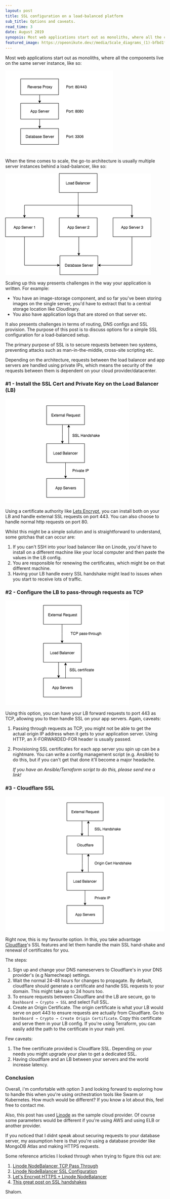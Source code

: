 ```yaml
---
layout: post
title: SSL configuration on a load-balanced platform
sub_title: Options and caveats.
read_time: 3
date: August 2019
synopsis: Most web applications start out as monoliths, where all the components live on the same server instance. When the time comes to scale, the go-to architecture is usually multiple server instances behind a load-balancer.
featured_image: https://opeonikute.dev//media/Scale_diagrams_(1)-bfbd1fc4-acc3-4415-a2cd-c78a6edd9224.png
---
```


Most web applications start out as monoliths, where all the components live on the same server instance, like so:

![](/media/Scale_diagrams_(1)-bfbd1fc4-acc3-4415-a2cd-c78a6edd9224.png)

When the time comes to scale, the go-to architecture is usually multiple server instances behind a load-balancer, like so:

![](/media/Scale_diagrams_(1)-c7c0e6e4-0c2d-408a-befa-ddb6d78da262.png)

Scaling up this way presents challenges in the way your application is written. For example:

- You have an image-storage component, and so far you've been storing images on the single server, you'd have to extract that to a central storage location like Cloudinary.
- You also have application logs that are stored on that server etc.

It also presents challenges in terms of routing, DNS configs and SSL provision. The purpose of this post is to discuss options for a simple SSL configuration for a load-balanced setup.

The primary purpose of SSL is to secure requests between two systems, preventing attacks such as man-in-the-middle, cross-site scripting etc.  

Depending on the architecture, requests between the load balancer and app servers are handled using private IPs, which means the security of the requests between them is dependent on your cloud provider/datacenter. 

### #1 - Install the SSL Cert and Private Key on the Load Balancer (LB)

![](/media/Scale_diagrams_(2)-6d11ace9-58f7-49ff-bdb9-e48b82bdbc8d.png)

Using a certificate authority like [Lets Encrypt](https://letsencrypt.org/getting-started/), you can install both on your LB and handle external SSL requests on port 443. You can also choose to handle normal http requests on port 80.

Whilst this might be a simple solution and is straightforward to understand, some gotchas that can occur are:

1. If you can't SSH into your load balancer like on Linode, you'd have to install on a different machine like your local computer and then paste the values in the LB config.
2. You are responsible for renewing the certificates, which might be on that different machine.
3. Having your LB handle every SSL handshake might lead to issues when you start to receive lots of traffic.

### #2 - Configure the LB to pass-through requests as TCP

![](/media/Scale_diagrams_(3)-3c9b2889-13eb-4812-b29d-7977bbdf1642.png)

Using this option, you can have your LB forward requests to port 443 as TCP, allowing you to then handle SSL on your app servers. Again, caveats:

1. Passing through requests as TCP, you might not be able to get the actual origin IP address when it gets to your application server. Using HTTP, an X-FORWARDED-FOR header is usually passed. 
2. Provisioning SSL certificates for each app server you spin up can be a nightmare. You can write a config management script (e.g. Ansible) to do this, but if you can't get that done it'll become a major headache.

    *If you have an Ansible/Terraform script to do this, please send me a link!*

### #3 - Cloudflare SSL

![](/media/Scale_diagrams_(5)-1d08d356-32a8-4632-a5e6-4caeed38639b.png)

Right now, this is my favourite option. In this, you take advantage [Cloudflare](https://cloudflare.com)'s SSL features and let them handle the main SSL hand-shake and renewal of certificates for you.

The steps:

1. Sign up and change your DNS nameservers to Cloudflare's in your DNS provider's (e.g Namecheap) settings.
2. Wait the normal 24-48 hours for changes to propagate. By default, cloudflare should generate a certificate and handle SSL requests to your domain. This might take up to 24 hours too.
3. To ensure requests between Cloudflare and the LB are secure, go to `Dashboard → Crypto → SSL` and select Full SSL. 
4. Create an Origin Certificate. The origin certificate is what your LB would serve on port 443 to ensure requests are actually from Cloudflare. Go to `Dashboard → Crypto → Create Origin Certificate`. Copy this certificate and serve them in your LB config. If you're using Terraform, you can easily add the path to the certificate in your main yml.

Few caveats:

1. The free certificate provided is Cloudflare SSL. Depending on your needs you might upgrade your plan to get a dedicated SSL.
2. Having cloudflare and an LB between your servers and the world increase latency. 

### Conclusion

Overall, i'm comfortable with option 3 and looking forward to exploring how to handle this when you're using orchestration tools like Swarm or Kubernetes. How much would be different? If you know a lot about this, feel free to contact me.

Also, this post has used [Linode](https://linode.com) as the sample cloud provider. Of course some parameters would be different if you're using AWS and using ELB or another provider. 

If you noticed that I didnt speak about securing requests to your database server, my assumption here is that you're using a database provider like MongoDB Atlas and making HTTPS requests.

Some reference articles I looked through when trying to figure this out are:

1. [Linode NodeBalancer TCP Pass Through](https://www.linode.com/community/questions/366/how-do-i-configure-my-nodebalancer-to-pass-through-ssl-connections-to-the-back-e)
2. [Linode NodeBalancer SSL Configuration](https://www.linode.com/docs/platform/nodebalancer/nodebalancer-ssl-configuration/)
3. [Let's Encrypt HTTPS + Linode NodeBalancer](https://deliciousbrains.com/lets-encrypt-https-linode-nodebalancer/)
4. [This great post on SSL handshakes ](https://medium.com/@kasunpdh/ssl-handshake-explained-4dabb87cdce)

Shalom.